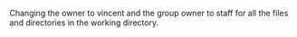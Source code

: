 Changing the owner to vincent and the group owner to staff for all the files and directories in the working directory.
